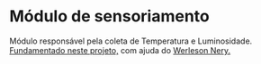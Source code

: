 <h1> Módulo de sensoriamento </h1>
<p>
Módulo responsável pela coleta de Temperatura e Luminosidade. <br />
<a href="https://www.hackster.io/arjun/nrf24l01-with-attiny85-3-pins-74a1f2">Fundamentado neste projeto,</a>
com ajuda do <a href="https://www.facebook.com/werlesonnery?fref=ufi">Werleson Nery.</a> <br/>
</p>

